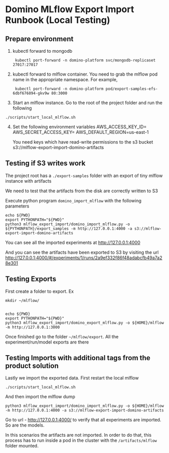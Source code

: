 # Domino MLflow Export Import Runbook (Local Testing)

## Prepare environment
1. kubectl forward to mongodb
   ```shell
    kubectl port-forward -n domino-platform svc/mongodb-replicaset 27017:27017
    ```
2. kubectl forward to mlflow container. You need to grab the mlflow pod name in the appropriate namespace.
   For example,
   ```shell
    kubectl port-forward -n domino-platform pod/export-samples-efs-6dbf676894-gkv9w 80:3000
    ```
3. Start an mlflow instance. Go to the root of the project folder and run the following
```shell
./scripts/start_local_mlflow.sh
```

4. Set the following environment variables
   AWS_ACCESS_KEY_ID=
   AWS_SECRET_ACCESS_KEY=
   AWS_DEFAULT_REGION=us-east-1
  
   You need keys which have read-write permissions to the s3 bucket s3://mlflow-export-import-domino-artifacts

## Testing if S3 writes work
The project root has a `./export-samples` folder with an export of tiny mlflow instance with artifacts

We need to test that the artifacts from the disk are correctly written to S3

Execute python program `domino_import_mlflow` with the following parameters
```shell
echo ${PWD}
export PYTHONPATH="${PWD}"
python3 mlflow_export_import/domino_import_mlflow.py -o ${PYTHONPATH}/export_samples -m http://127.0.0.1:4000 -a s3://mlflow-export-import-domino-artifacts 
```
You can see all the imported experiments at http://127.0.0.1:4000

And you can see the artifacts have been exported to S3 by visiting the url
http://127.0.0.1:4000/#/experiments/1/runs/2a9ef332f86f48adabcfb49a7a28e301

## Testing Exports
First create a folder to export. Ex
```shell
mkdir ~/mlflow/
```
```shell

echo ${PWD}
export PYTHONPATH="${PWD}"
python3 mlflow_export_import/domino_export_mlflow.py -o ${HOME}/mlflow -m http://127.0.0.1:3000 
```
Once finished go to the folder `~/mlflow/export`. All the experiment/run/model exports are there

## Testing Imports with additional tags from the product solution
Lastly we import the exported data. First restart the local mlflow

```shell
./scripts/start_local_mlflow.sh
```
And then import the mlflow dump

```shell
python3 mlflow_export_import/domino_import_mlflow.py -o ${HOME}/mlflow -m http://127.0.0.1:4000 -a s3://mlflow-export-import-domino-artifacts
```

Go to url - http://127.0.0.1:4000/ to verify that all experiments are imported. So are the models.

In this scenarios the artifacts are not imported. In order to do that, this process has to run inside a pod in the cluster
with the `/artifacts/mlflow` folder mounted.
